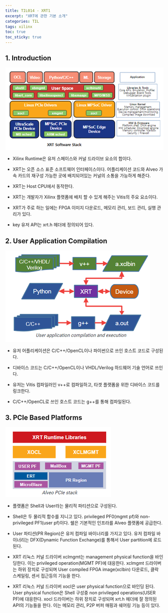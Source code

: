 ```yaml
---
title: TIL014 - XRT1
excerpt: "XRT에 관한 기본 소개"
categories: TIL
tags: xilinx
toc: true
toc_sticky: true
---
```


## 1. Introduction

![image-20220303233037828](https://raw.githubusercontent.com/chun1000/2022-image-repo/image/image-20220303233037828.png)

- Xilinx Runtime은 유저 스페이스와 커널 드라이브 요소의 합이다.
- XRT는 오픈 소스 표준 소프트웨어 인터페이스이다. 어플리케이션 코드와 Alveo 가속 카드의 재구성 가능한 곳에 배치되어있는 커널의 소통을 가능하게 해준다.
- XRT는 Host CPU에서 동작한다.
- XRT는 개발자가 Xilinx 플랫폼에 배치 할 수 있게 해주는 Vitis의 주요 요소이다. 
- XRT가 주로 하는 일에는 FPGA 이미지 다운로드, 메모리 관리, 보드 관리, 실행 관리가 있다.

- key 유저 API는 xrt.h 헤더에 정의되어 있다.

## 2. User Application Compilation

![image-20220303234238944](https://raw.githubusercontent.com/chun1000/2022-image-repo/image/image-20220303234238944.png)

- 유저 어플리케이션은 C/C++/OpenCL이나 파이썬으로 쓰인 호스트 코드로 구성된다.
- 디바이스 코드는 C/C++/OpenCL이나 VHDL/Verilog 하드웨어 기술 언어로 쓰인다.

- 유저는 Vitis 컴파일러인 v++로 컴파일하고, 타겟 플랫폼을 위한 디바이스 코드를 링크한다.
- C/C++/OpenCL로 쓰인 호스트 코드는 g++를 통해 컴파일된다. 

## 3. PCIe Based Platforms

![image-20220303234455333](https://raw.githubusercontent.com/chun1000/2022-image-repo/image/image-20220303234455333.png)

- 플랫폼은 Shell과 User라는 물리적 파티션으로 구성된다.
- Shell은 두 물리적 함수를 지니고 있다. privileged PF0(mgmt pf)와 non-privileged PF1(user pf)이다. 쉘은 기본적인 인프라를 Alveo 플랫폼에 공급한다.
- User 파티션(PR Region)은 유저 컴파일 바이너리를 가지고 있다. 유저 컴파일 바이너리는 DFX(Dynamic Function Exchange)를 통해서 User partition에 로드된다.

- XRT 리눅스 커널 드라이버 xclmgmt는 management physical function을 바인딩한다. 이는 privileged operation(MGMT PF)에 대응한다. xclmgmt 드라이버는 하위 장치로 구성되며 User compiled FPGA image(xclbin) 다운로드, 클락 스케일링, 센서 접근등의 기능을 한다.
- XRT 리눅스 커널 드라이버 xocl은 user physical function으로 바인딩 된다. User physical function은 Shell 구성중 non privileged operations(USER PF)에 대응한다. xocl 드라이버는 하위 장치로 구성되며 xrt.h 헤더에 잘 정의된 API의 기능들을 한다. 이는 메모리 관리, P2P 버퍼 매핑과 쉐어링 기능 등이 있다.
